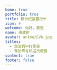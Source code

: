 ```yaml
---
home: true
portfolio: true
title: 新世纪福音战士
icon: #
welcome: 你好，我是
name: 绫波丽
avatar: anime/EVA.jpg
titles:
  - 驾驶机甲打怪兽
  - 驾驶零号机迎战使徒
content: true
footer: false
---
```

